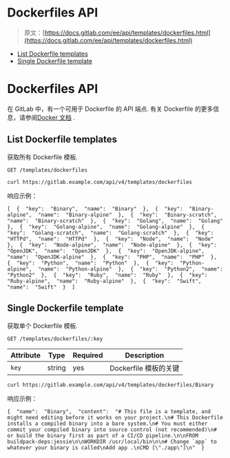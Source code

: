 # Dockerfiles API

> 原文：[https://docs.gitlab.com/ee/api/templates/dockerfiles.html](https://docs.gitlab.com/ee/api/templates/dockerfiles.html)

*   [List Dockerfile templates](#list-dockerfile-templates)
*   [Single Dockerfile template](#single-dockerfile-template)

# Dockerfiles API[](#dockerfiles-api "Permalink")

在 GitLab 中，有一个可用于 Dockerfile 的 API 端点. 有关 Dockerfile 的更多信息，请参阅[Docker 文档](https://s0docs0docker0com.icopy.site/engine/reference/builder/) .

## List Dockerfile templates[](#list-dockerfile-templates "Permalink")

获取所有 Dockerfile 模板.

```
GET /templates/dockerfiles 
```

```
curl https://gitlab.example.com/api/v4/templates/dockerfiles 
```

响应示例：

```
[  {  "key":  "Binary",  "name":  "Binary"  },  {  "key":  "Binary-alpine",  "name":  "Binary-alpine"  },  {  "key":  "Binary-scratch",  "name":  "Binary-scratch"  },  {  "key":  "Golang",  "name":  "Golang"  },  {  "key":  "Golang-alpine",  "name":  "Golang-alpine"  },  {  "key":  "Golang-scratch",  "name":  "Golang-scratch"  },  {  "key":  "HTTPd",  "name":  "HTTPd"  },  {  "key":  "Node",  "name":  "Node"  },  {  "key":  "Node-alpine",  "name":  "Node-alpine"  },  {  "key":  "OpenJDK",  "name":  "OpenJDK"  },  {  "key":  "OpenJDK-alpine",  "name":  "OpenJDK-alpine"  },  {  "key":  "PHP",  "name":  "PHP"  },  {  "key":  "Python",  "name":  "Python"  },  {  "key":  "Python-alpine",  "name":  "Python-alpine"  },  {  "key":  "Python2",  "name":  "Python2"  },  {  "key":  "Ruby",  "name":  "Ruby"  },  {  "key":  "Ruby-alpine",  "name":  "Ruby-alpine"  },  {  "key":  "Swift",  "name":  "Swift"  }  ] 
```

## Single Dockerfile template[](#single-dockerfile-template "Permalink")

获取单个 Dockerfile 模板.

```
GET /templates/dockerfiles/:key 
```

| Attribute | Type | Required | Description |
| --- | --- | --- | --- |
| `key` | string | yes | Dockerfile 模板的关键 |

```
curl https://gitlab.example.com/api/v4/templates/dockerfiles/Binary 
```

响应示例：

```
{  "name":  "Binary",  "content":  "# This file is a template, and might need editing before it works on your project.\n# This Dockerfile installs a compiled binary into a bare system.\n# You must either commit your compiled binary into source control (not recommended)\n# or build the binary first as part of a CI/CD pipeline.\n\nFROM buildpack-deps:jessie\n\nWORKDIR /usr/local/bin\n\n# Change `app` to whatever your binary is called\nAdd app .\nCMD [\"./app\"]\n"  } 
```